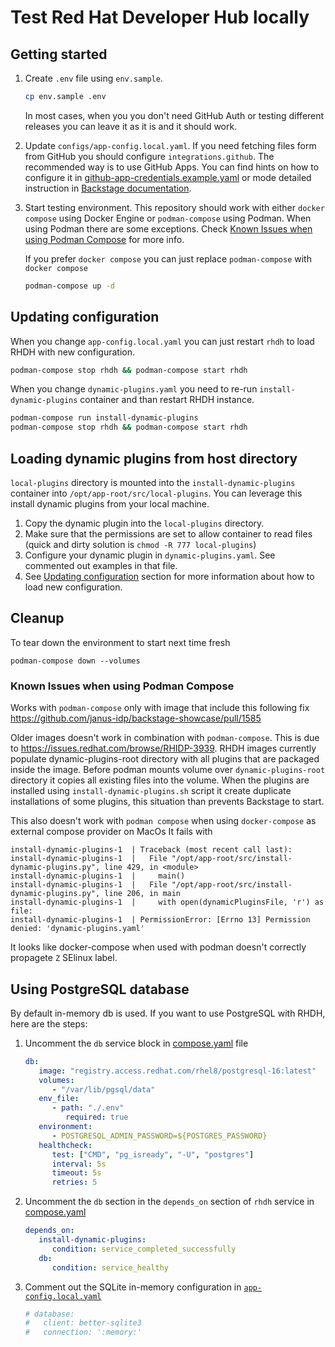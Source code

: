 # Test Red Hat Developer Hub locally

## Getting started

1. Create `.env` file using `env.sample`.

   ```sh
   cp env.sample .env
   ```

   In most cases, when you you don't need GitHub Auth or testing different releases you
   can leave it as it is and it should work.

1. Update `configs/app-config.local.yaml`.
   If you need fetching files form from GitHub you should configure `integrations.github`.
   The recommended way is to use GitHub Apps. You can find hints on how to configure it in [github-app-credentials.example.yaml](configs/github-app-credentials.example.yaml) or mode detailed instruction in [Backstage documentation](https://backstage.io/docs/integrations/github/github-apps).

1. Start testing environment.
   This repository should work with either `docker compose` using Docker Engine or `podman-compose` using Podman. When using Podman there are some exceptions. Check [Known Issues when using Podman Compose](#known-issues-when-using-podman-compose) for more info.

   If you prefer `docker compose` you can just replace `podman-compose` with `docker compose`

   ```sh
   podman-compose up -d
   ```

## Updating configuration

When you change `app-config.local.yaml` you can just restart `rhdh` to load RHDH with new configuration.

```sh
podman-compose stop rhdh && podman-compose start rhdh
```

When you change `dynamic-plugins.yaml` you need to re-run `install-dynamic-plugins` container and than restart RHDH instance.

```sh
podman-compose run install-dynamic-plugins
podman-compose stop rhdh && podman-compose start rhdh
```

## Loading dynamic plugins from host directory

`local-plugins` directory is mounted into the `install-dynamic-plugins` container into `/opt/app-root/src/local-plugins`.
You can leverage this install dynamic plugins from your local machine.

1. Copy the dynamic plugin into the `local-plugins` directory.
2. Make sure that the permissions are set to allow container to read files (quick and dirty solution is `chmod -R 777 local-plugins`)
3. Configure your dynamic plugin in `dynamic-plugins.yaml`. See commented out examples in that file.
4. See [Updating configuration](#updating-configuration) section for more information about how to load new configuration.



## Cleanup

To tear down the environment to start next time fresh

```
podman-compose down --volumes
```

### Known Issues when using Podman Compose

Works with `podman-compose` only with image that include this following fix https://github.com/janus-idp/backstage-showcase/pull/1585

Older images doesn't work in combination with  `podman-compose`.
This is due to https://issues.redhat.com/browse/RHIDP-3939. RHDH images currently populate dynamic-plugins-root directory with all plugins that are  packaged inside the image.
Before podman mounts volume over `dynamic-plugins-root` directory it copies all existing files into the volume. When the plugins are installed using `install-dynamic-plugins.sh` script it create duplicate installations of some plugins, this situation than prevents Backstage to start.

This also doesn't work with `podman compose` when using `docker-compose` as external compose provider on MacOs
It fails with

```
install-dynamic-plugins-1  | Traceback (most recent call last):
install-dynamic-plugins-1  |   File "/opt/app-root/src/install-dynamic-plugins.py", line 429, in <module>
install-dynamic-plugins-1  |     main()
install-dynamic-plugins-1  |   File "/opt/app-root/src/install-dynamic-plugins.py", line 206, in main
install-dynamic-plugins-1  |     with open(dynamicPluginsFile, 'r') as file:
install-dynamic-plugins-1  | PermissionError: [Errno 13] Permission denied: 'dynamic-plugins.yaml'
```

It looks like docker-compose when used with podman doesn't correctly propagete `Z` SElinux label.

## Using PostgreSQL database

By default in-memory db is used.
If you want to use PostgreSQL with RHDH, here are the steps:

1. Uncomment the `db` service block in [compose.yaml](compose.yaml) file

   ```yaml
   db:
      image: "registry.access.redhat.com/rhel8/postgresql-16:latest"
      volumes:
         - "/var/lib/pgsql/data"
      env_file:
         - path: "./.env"
            required: true
      environment:
         - POSTGRESQL_ADMIN_PASSWORD=${POSTGRES_PASSWORD}
      healthcheck:
         test: ["CMD", "pg_isready", "-U", "postgres"]
         interval: 5s
         timeout: 5s
         retries: 5
   ```

2. Uncomment the `db` section in the `depends_on` section of `rhdh` service in [compose.yaml](compose.yaml)

   ```yaml
   depends_on:
      install-dynamic-plugins:
         condition: service_completed_successfully
      db:
         condition: service_healthy
   ```

3. Comment out the SQLite in-memory configuration in [`app-config.local.yaml`](configs/app-config.local.yaml)

   ```yaml
   # database:
   #   client: better-sqlite3
   #   connection: ':memory:'
   ```
